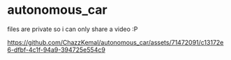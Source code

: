 # autonomous_car
files are private so i can only share a video :P


https://github.com/ChazzKemal/autonomous_car/assets/71472091/c13172e6-dfbf-4c1f-94a9-394725e554c9



